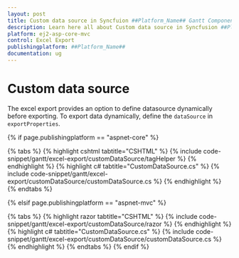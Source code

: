 ```yaml
---
layout: post
title: Custom data source in Syncfuion ##Platform_Name## Gantt Component
description: Learn here all about Custom data source in Syncfusion ##Platform_Name## Gantt component of Syncfusion Essential JS 2 and more.
platform: ej2-asp-core-mvc
control: Excel Export
publishingplatform: ##Platform_Name##
documentation: ug
---
```



# Custom data source

The excel export provides an option to define datasource dynamically before exporting. To export data dynamically, define the `dataSource` in `exportProperties`.

{% if page.publishingplatform == "aspnet-core" %}

{% tabs %}
{% highlight cshtml tabtitle="CSHTML" %}
{% include code-snippet/gantt/excel-export/customDataSource/tagHelper %}
{% endhighlight %}
{% highlight c# tabtitle="CustomDataSource.cs" %}
{% include code-snippet/gantt/excel-export/customDataSource/customDataSource.cs %}
{% endhighlight %}
{% endtabs %}

{% elsif page.publishingplatform == "aspnet-mvc" %}

{% tabs %}
{% highlight razor tabtitle="CSHTML" %}
{% include code-snippet/gantt/excel-export/customDataSource/razor %}
{% endhighlight %}
{% highlight c# tabtitle="CustomDataSource.cs" %}
{% include code-snippet/gantt/excel-export/customDataSource/customDataSource.cs %}
{% endhighlight %}
{% endtabs %}
{% endif %}